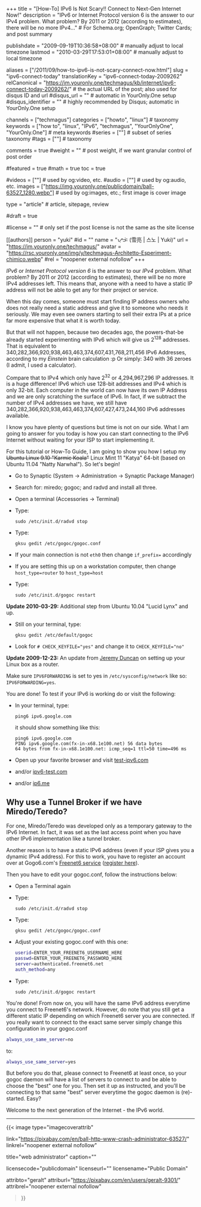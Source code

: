 +++
title = "[How-To] IPv6 Is Not Scary!! Connect to Next-Gen Internet Now!"
description = "IPv6 or Internet Protocol version 6 is the answer to our IPv4 problem. What problem? By 2011 or 2012 (according to estimates), there will be no more IPv4…"                                                    # For Schema.org; OpenGraph; Twitter Cards; and post summary

publishdate = "2009-09-19T10:36:58+08:00"                                        # manually adjust to local timezone
lastmod = "2010-03-29T17:53:01+08:00"                                     # manually adjust to local timezone

aliases = ["/2011/09/how-to-ipv6-is-not-scary-connect-now.html"]
slug = "ipv6-connect-today"
translationKey = "ipv6-connect-today-2009262"
relCanonical = "https://im.youronly.one/techmagus/kb/internet/ipv6-connect-today-2009262/"                                                   # the actual URL of the post; also used for disqus ID and url
#disqus_url = ""                                                    # automatic in YourOnly.One setup
#disqus_identifier = ""                                             # highly recommended by Disqus; automatic in YourOnly.One setup

channels = ["techmagus"]
categories = ["howto", "linux"]                                                   # taxonomy
keywords = ["how to", "linux", "IPv6", "techmagus", "YourOnlyOne", "YourOnly.One"]                                                     # meta keywords
#series = [""]                                                       # subset of series taxonomy
#tags = [""]                                                         # taxonomy

comments = true
#weight = ""                                                        # post weight, if we want granular control of post order

#featured = true
#math = true
toc = true

#videos = [""]                                                       # used by og:video, etc.
#audio = [""]                                                        # used by og:audio, etc.
images = ["https://img.youronly.one/publicdomain/ball-63527_1280.webp"]                                                       # used by og:images, etc.; first image is cover image

type = "article"                                                           # article, sitepage, review

#draft = true

#license = ""                                                       # only set if the post license is not the same as the site license

[[authors]]
  person = "yuki"
  #id = ""
  name = "ᜌᜓᜃᜒ (雪亮 | 스노 | Yuki)"
  url = "https://im.youronly.one/techmagus/"
  avatar = "https://rsc.youronly.one/img/y/techmagus-Architetto-Esperiment-chimico.webp"
  #rel = "noopener external nofollow"
+++

*IPv6* or *Internet Protocol version 6* is the answer to our *IPv4* problem. What problem? By 2011 or 2012 (according to estimates), there will be no more IPv4 addresses left. This means that, anyone with a need to have a static IP address will not be able to get any for their project or service.

When this day comes, someone must start finding IP address owners who does not really need a static address and give it to someone who needs it seriously. We may even see owners starting to sell their extra IPs at a price far more expensive that what it is worth today.

<!--more-->

But that will not happen, because two decades ago, the powers-that-be already started experimenting with IPv6 which will give us 2<sup>128</sup> addresses. That is equivalent to 340,282,366,920,938,463,463,374,607,431,768,211,456 IPv6 Addresses, according to my *Einstein* brain calculation :p Or simply: 340 with 36 zeroes (I admit, I used a calculator).

Compare that to IPv4 which only have 2<sup>32</sup> or 4,294,967,296 IP addresses. It is a huge difference! IPv6 which use 128-bit addresses and IPv4 which is only 32-bit. Each computer in the world can now have its own IP Address and we are only scratching the surface of IPv6. In fact, if we subtract the number of IPv4 addresses we have, we still have 340,282,366,920,938,463,463,374,607,427,473,244,160 IPv6 addresses available.

I know you have plenty of questions but time is not on our side. What I am going to answer for you today is how you can start connecting to the IPv6 Internet without waiting for your ISP to start implementing it.

For this tutorial or How-To Guide, I am going to show you how I setup my <del>Ubuntu Linux 9.10 "Karmic Koala"</del> Linux Mint 11 "Katya" 64-bit (based on Ubuntu 11.04 "Natty Narwhal"). So let's begin!

- Go to Synaptic (System -> Administration -> Synaptic Package Manager)
- Search for: miredo; gogoc; and radvd and install all three.
- Open a terminal (Accessories -> Terminal)
- Type:

  ```shell
  sudo /etc/init.d/radvd stop
  ```

- Type:

  ```shell
  gksu gedit /etc/gogoc/gogoc.conf
  ```

- If your main connection is not `eth0` then change `if_prefix=` accordingly

- If you are setting this up on a workstation computer, then change `host_type=router` to `host_type=host`
- Type:

  ```shell
  sudo /etc/init.d/gogoc restart
  ```

**Update 2010-03-29:** Additional step from Ubuntu 10.04 "Lucid Lynx" and up.

- Still on your terminal, type:

  ```shell
  gksu gedit /etc/default/gogoc
  ```

- Look for `# CHECK_KEYFILE="yes"` and change it to `CHECK_KEYFILE="no"`

**Update 2009-12-23:** An update from <a href="https://mobile.twitter.com/nacnud" rel="noopener external nofollow" referrerpolicy="strict-origin-when-cross-origin">Jeremy Duncan</a> on setting up your Linux box as a router.

Make sure `IPV6FORWARDING` is set to yes in `/etc/sysconfig/network` like so: `IPV6FORWARDING=yes`.

You are done! To test if your IPv6 is working do or visit the following:

- In your terminal, type:

  ```shell
  ping6 ipv6.google.com
  ```

  it should show something like this:

  ```shell
  ping6 ipv6.google.com
  PING ipv6.google.com(fx-in-x68.1e100.net) 56 data bytes
  64 bytes from fx-in-x68.1e100.net: icmp_seq=1 ttl=50 time=496 ms
  ```

- Open up your favorite browser and visit <a href="https://test-ipv6.com" rel="noopener external nofollow" referrerpolicy="strict-origin-when-cross-origin">test-ipv6.com</a>

- and/or <a href="https://ipv6-test.com" rel="noopener external nofollow" referrerpolicy="strict-origin-when-cross-origin">ipv6-test.com</a>
- and/or <a href="https://ip6.me" rel="noopener external nofollow" referrerpolicy="strict-origin-when-cross-origin">ip6.me</a>

<div class="float_right" style="margin-left: 10px; margin-bottom: 10px;"><script type="text/javascript" src="https://ipv6.he.net/v4ex/sidebar.js"></script></div>

## Why use a Tunnel Broker if we have Miredo/Teredo?

For one, Miredo/Teredo was developed only as a temporary gateway to the IPv6 Internet. In fact, it was set as the last access point when you have other IPv6 implementation like a tunnel broker.

Another reason is to have a static IPv6 address (even if your ISP gives you a dynamic IPv4 address). For this to work, you have to register an account over at Gogo6.com's <a href="//www.gogo6.com/freenet6" rel="noopener external nofollow" referrerpolicy="strict-origin-when-cross-origin">Freenet6 service</a> (<a href="https://www.gogo6.com/freenet6/registration" rel="noopener external nofollow" referrerpolicy="strict-origin-when-cross-origin">register here</a>).

Then you have to edit your gogoc.conf, follow the instructions below:

- Open a Terminal again
- Type:

  ```shell
  sudo /etc/init.d/radvd stop
  ```

- Type:

  ```shell
  gksu gedit /etc/gogoc/gogoc.conf
  ```

- Adjust your existing gogoc.conf with this one:

  ```bash
  userid=ENTER_YOUR_FREENET6_USERNAME_HERE
  passwd=ENTER_YOUR_FREENET6_PASSWORD_HERE
  server=authenticated.freenet6.net
  auth_method=any
  ```

- Type:

  ```shell
  sudo /etc/init.d/gogoc restart
  ```

You're done! From now on, you will have the same IPv6 address everytime you connect to Freenet6's network. However, do note that you still get a different static IP depending on which Freenet6 server you are connected. If you really want to connect to the exact same server simply change this configuration in your gogoc.conf

```bash
always_use_same_server=no
```

to:

```bash
always_use_same_server=yes
```

But before you do that, please connect to Freenet6 at least once, so your gogoc daemon will have a list of servers to connect to and be able to choose the "best" one for you. Then set it up as instructed, and you'll be connecting to that same "best" server everytime the gogoc daemon is (re)-started. Easy?

Welcome to the next generation of the Internet - the IPv6 world.

---

{{< image
  type="imagecoverattrib"

  link="https://pixabay.com/en/ball-http-www-crash-administrator-63527/"
  linkrel="noopener external nofollow"

  title="web administrator"
  caption=""

  licensecode="publicdomain"
  licenseurl=""
  licensename="Public Domain"

  attribto="geralt"
  attriburl="https://pixabay.com/en/users/geralt-9301/"
  attribrel="noopener external nofollow"
>}}
